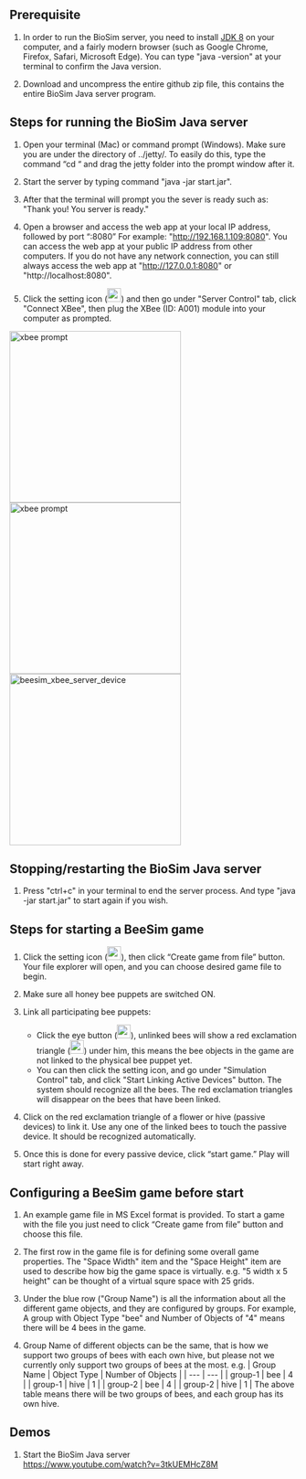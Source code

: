 ## Prerequisite
1. In order to run the BioSim server, you need to install [JDK 8](http://www.oracle.com/technetwork/java/javase/downloads/index.html) on your computer, and a fairly modern browser (such as Google Chrome, Firefox, Safari, Microsoft Edge). You can type "java -version" at your terminal to confirm the Java version.

2. Download and uncompress the entire github zip file, this contains the entire BioSim Java server program.

## Steps for running the BioSim Java server
1. Open your terminal (Mac) or command prompt (Windows). Make sure you are under the directory of ../jetty/. To easily do this, type the command “cd “ and drag the jetty folder into the prompt window after it.

2. Start the server by typing command "java -jar start.jar".

3. After that the terminal will prompt you the sever is ready such as: "Thank you! You server is ready."

4. Open a browser and access the web app at your local IP address, followed by port “:8080” For example: "http://192.168.1.109:8080". You can access the web app at your public IP address from other computers. If you do not have any network connection, you can still always access the web app at "http://127.0.0.1:8080" or "http://localhost:8080".

5. Click the setting icon (<img width="24" alt="setting_button" src="https://user-images.githubusercontent.com/4184020/35249320-8b24163e-ff9f-11e7-96d1-e581775ab1d3.png"/>) and then go under "Server Control" tab, click "Connect XBee", then plug the XBee (ID: A001) module into your computer as prompted.

<img width="300" alt="xbee prompt" src="https://user-images.githubusercontent.com/4184020/35751022-f9250f2a-0824-11e8-890a-49c40247de7d.png">
<img width="300" alt="xbee prompt" src="https://user-images.githubusercontent.com/4184020/35751071-155756ee-0825-11e8-896e-7d9045efa628.png">

<img width="300" alt="beesim_xbee_server_device" src="https://user-images.githubusercontent.com/4184020/35123718-6bdf9b3a-fc71-11e7-83f4-7341f77f3ff3.png"/>

## Stopping/restarting the BioSim Java server
1. Press "ctrl+c" in your terminal to end the server process. And type "java -jar start.jar" to start again if you wish.

## Steps for starting a BeeSim game
1. Click the setting icon (<img width="24" alt="setting_button" src="https://user-images.githubusercontent.com/4184020/35249320-8b24163e-ff9f-11e7-96d1-e581775ab1d3.png"/>), then click “Create game from file” button. Your file explorer will open, and you can choose desired game file to begin.

2. Make sure all honey bee puppets are switched ON.

3. Link all participating bee puppets:
   * Click the eye button (<img width="24" alt="eye_button" src="https://user-images.githubusercontent.com/4184020/35249247-461928b8-ff9f-11e7-939c-6c6de4f44b34.png"/>), unlinked bees will show a red exclamation triangle (<img width="24" alt="not_linked_icon" src="https://user-images.githubusercontent.com/4184020/35250094-e5e647ec-ffa2-11e7-926d-259dbe25ed4c.png"/>) under him, this means the bee objects in the game are not linked to the physical bee puppet yet.
   * You can then click the setting icon, and go under "Simulation Control" tab, and click "Start Linking Active Devices" button. The system should recognize all the bees. The red exclamation triangles will disappear on the bees that have been linked.

4. Click on the red exclamation triangle of a flower or hive (passive devices) to link it. Use any one of the linked bees to touch the passive device. It should be recognized automatically.

5. Once this is done for every passive device, click “start game.” Play will start right away.

## Configuring a BeeSim game before start
1. An example game file in MS Excel format is provided. To start a game with the file you just need to click “Create game from file” button and choose this file.

2. The first row in the game file is for defining some overall game properties. The "Space Width" item and the "Space Height" item are used to describe how big the game space is virtually. e.g. "5 width x 5 height" can be thought of a virtual squre space with 25 grids.

3. Under the blue row ("Group Name") is all the information about all the different game objects, and they are configured by groups. For example, A group with Object Type "bee" and Number of Objects of "4" means there will be 4 bees in the game.

4. Group Name of different objects can be the same, that is how we support two groups of bees with each own hive, but please not we currently only support two groups of bees at the most. e.g.
| Group Name | Object Type | Number of Objects |
| --- | --- |
| group-1 | bee | 4 |
| group-1 | hive | 1 |
| group-2 | bee | 4 |
| group-2 | hive | 1 |
The above table means there will be two groups of bees, and each group has its own hive.

## Demos
1) Start the BioSim Java server<br/>
https://www.youtube.com/watch?v=3tkUEMHcZ8M
